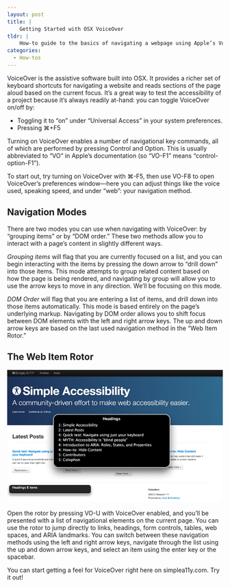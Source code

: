 ```yaml
---
layout: post
title: |
    Getting Started with OSX VoiceOver
tldr: |
    How-to guide to the basics of navigating a webpage using Apple’s VoiceOver screen reader, included in OSX.
categories:
  - How-tos
---
```


VoiceOver is the assistive software built into OSX. It provides a richer set of keyboard shortcuts for navigating a website and reads sections of the page aloud based on the current focus. It’s a great way to test the accessibility of a project because it’s always readily at-hand: you can toggle VoiceOver on/off by:

* Toggling it to “on” under “Universal Access” in your system preferences.
* Pressing ⌘+F5

Turning on VoiceOver enables a number of navigational key commands, all of which are performed by pressing Control and Option. This is usually abbreviated to “VO” in Apple’s documentation (so “VO-F1” means “control-option-F1”).

To start out, try turning on VoiceOver with ⌘-F5, then use VO-F8 to open VoiceOver’s preferences window—here you can adjust things like the voice used, speaking speed, and under “web”: your navigation method.

## Navigation Modes

There are two modes you can use when navigating with VoiceOver: by “grouping items” or by “DOM order.” These two methods allow you to interact with a page’s content in slightly different ways.

*Grouping items* will flag that you are currently focused on a list, and you can begin interacting with the items by pressing the down arrow to “drill down” into those items. This mode attempts to group related content based on how the page is being rendered, and navigating by group will allow you to use the arrow keys to move in any direction. We’ll be focusing on this mode.

*DOM Order* will flag that you are entering a list of items, and  drill down into those items automatically. This mode is based entirely on the page’s underlying markup. Navigating by DOM order allows you to shift focus between DOM elements with the left and right arrow keys. The up and down arrow keys are based on the last used navigation method in the “Web Item Rotor.”

## The Web Item Rotor ##

<img src="/img/rotor.png" alt="Screenshot of OSX VoiceOver’s Web Item Rotor listing navigational headings on simplea11y.com">

Open the rotor by pressing VO-U with VoiceOver enabled, and you’ll be presented with a list of navigational elements on the current page. You can use the rotor to jump directly to links, headings, form controls, tables, web spaces, and ARIA landmarks. You can switch between these navigation methods using the left and right arrow keys, navigate through the list using the up and down arrow keys, and select an item using the enter key or the spacebar.

You can start getting a feel for VoiceOver right here on simplea11y.com. Try it out!

